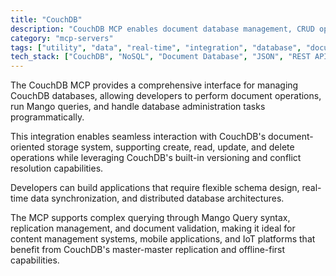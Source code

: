 ```yaml
---
title: "CouchDB"
description: "CouchDB MCP enables document database management, CRUD operations, and Mango queries for applications requiring flexible document storage."
category: "mcp-servers"
tags: ["utility", "data", "real-time", "integration", "database", "document-oriented", "schema design", "replication", "Mango queries", "offline-first"]
tech_stack: ["CouchDB", "NoSQL", "Document Database", "JSON", "REST API", "Mango Query syntax"]
---
```


The CouchDB MCP provides a comprehensive interface for managing CouchDB databases, allowing developers to perform document operations, run Mango queries, and handle database administration tasks programmatically. 

This integration enables seamless interaction with CouchDB's document-oriented storage system, supporting create, read, update, and delete operations while leveraging CouchDB's built-in versioning and conflict resolution capabilities.

Developers can build applications that require flexible schema design, real-time data synchronization, and distributed database architectures. 

The MCP supports complex querying through Mango Query syntax, replication management, and document validation, making it ideal for content management systems, mobile applications, and IoT platforms that benefit from CouchDB's master-master replication and offline-first capabilities.